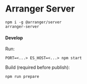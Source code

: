 # Arranger Server

```
npm i -g @arranger/server
arranger-server
```

#### Develop

Run:

```
PORT=<...> ES_HOST=<...> npm start
```

Build (required before publish):

```
npm run prepare
```
